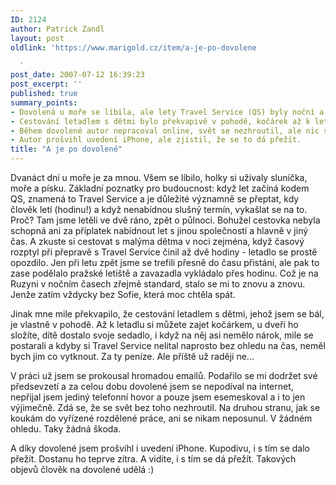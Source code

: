 ```yaml
---
ID: 2124
author: Patrick Zandl
layout: post
oldlink: 'https://www.marigold.cz/item/a-je-po-dovolene

  '
post_date: 2007-07-12 16:39:23
post_excerpt: ''
published: true
summary_points:
- Dovolená u moře se líbila, ale lety Travel Service (QS) byly noční a zpožděné.
- Cestování letadlem s dětmi bylo překvapivě v pohodě, kočárek až k letadlu.
- Během dovolené autor nepracoval online, svět se nezhroutil, ale nic se neposunulo.
- Autor prošvihl uvedení iPhone, ale zjistil, že se to dá přežít.
title: "A je po dovolené"
---
```


Dvanáct dní u moře je za mnou. Všem se líbilo, holky si užívaly sluníčka, moře a písku. Základní poznatky pro budoucnost: když let začíná kodem QS, znamená to Travel Service a je důležité významně se přeptat, kdy člověk letí (hodinu!) a když nenabídnou slušný termín, vykašlat se na to. Proč? Tam jsme letěli ve dvě ráno, zpět o půlnoci. Bohužel cestovka nebyla schopná ani za příplatek nabídnout let s jinou společností a hlavně v jiný čas. A zkuste si cestovat s malýma dětma v noci zejména, když časový rozptyl při přepravě s Travel Service činil až dvě hodiny - letadlo se prostě opozdilo. Jen při letu zpět jsme se trefili přesně do času přistání, ale pak to zase podělalo pražské letiště a zavazadla vykládalo přes hodinu. Což je na Ruzyni v nočním časech zřejmě standard, stalo se mi to znovu a znovu. Jenže zatím vždycky bez Sofie, která moc chtěla spát. 

Jinak mne mile překvapilo, že cestování letadlem s dětmi, jehož jsem se bál, je vlastně v pohodě. Až k letadlu si můžete zajet kočárkem, u dveří ho složíte, dítě dostalo svoje sedadlo, i když na něj asi nemělo nárok, mile se postarali a kdyby si Travel Service nelítal naprosto bez ohledu na čas, neměl bych jim co vytknout. Za ty peníze. Ale příště už raději ne... 

V práci už jsem se prokousal hromadou emailů. Podařilo se mi dodržet své předsevzetí a za celou dobu dovolené jsem se nepodíval na internet, nepřijal jsem jediný telefonní hovor a pouze jsem esemeskoval a i to jen výjimečně. Zdá se, že se svět bez toho nezhroutil. Na druhou stranu, jak se koukám do vyřízené rozdělené práce, ani se nikam neposunul. V žádném ohledu. Taky žádná škoda. 

A díky dovolené jsem prošvihl i uvedení iPhone. Kupodivu, i s tím se dalo přežít. Dostanu ho teprve zítra. A vidíte, i s tím se dá přežít. Takových objevů člověk na dovolené udělá :)